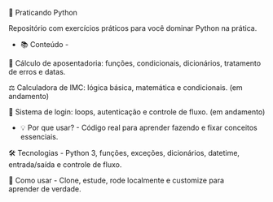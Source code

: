 🐍 Praticando Python

Repositório com exercícios práticos para você dominar Python na prática.

- 📚 Conteúdo -

🧮 Cálculo de aposentadoria: funções, condicionais, dicionários, tratamento de erros e datas.

⚖ Calculadora de IMC: lógica básica, matemática e condicionais. (em andamento)

🔐 Sistema de login: loops, autenticação e controle de fluxo. (em andamento)

- 💡 Por que usar? -
Código real para aprender fazendo e fixar conceitos essenciais.

🛠 Tecnologias - 
Python 3, funções, exceções, dicionários, datetime, entrada/saída e controle de fluxo.

🚀 Como usar - 
Clone, estude, rode localmente e customize para aprender de verdade.
